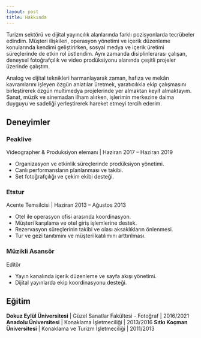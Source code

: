 ```yaml
---
layout: post
title: Hakkında
---
```


Turizm sektörü ve dijital yayıncılık alanlarında farklı pozisyonlarda tecrübeler edindim. Müşteri ilişkileri, operasyon yönetimi ve içerik düzenleme konularında kendimi geliştirirken, sosyal medya ve içerik üretimi süreçlerinde de etkin rol üstlendim. Aynı zamanda disiplinlerarası çalışan, deneysel fotoğrafçılık ve video prodüksiyonu alanında çeşitli projeler üzerinde çalıştım. 

Analog ve dijital teknikleri harmanlayarak zaman, hafıza ve mekân kavramlarını işleyen özgün anlatılar üretmek, yaratıcılıkla ekip çalışmasını birleştirerek özgün multimedya projelerinde yer almaktan keyif almaktayım. Sanat, müzik ve sinemadan ilham alırken, işlerimin merkezine daima duyguyu ve sadeliği yerleştirerek hareket etmeyi tercih ederim. 

## Deneyimler

### Peaklive
Videographer & Produksiyon elemanı | Haziran 2017 – Haziran 2019
* Organizasyon ve etkinlik süreçlerinde prodüksiyon yönetimi.
* Canlı performansların planlanması ve takibi.
* Set fotoğrafçılığı ve çekim ekibi desteği.

### Etstur 
Acente Temsilcisi | Haziran 2013 – Ağustos 2013
* Otel ile operasyon ofisi arasında koordinasyon.
* Müşteri karşılama ve otel giriş işlemlerine destek.
* Rezervasyon süreçlerinin takibi ve olası aksaklıkların önlenmesi.
* Tur ve gezi tanıtımını ve müşteri katılımını arttırılması.

### Müzikli Asansör
Editör 
* Yayın kanalında içerik düzenleme ve sayfa akışı yönetimi.
* Dijital yayınlarda ekip koordinasyonu desteği.

## Eğitim

**Dokuz Eylül Üniversitesi** | Güzel Sanatlar Fakültesi - Fotoğraf | 2016/2021 
**Anadolu Üniversitesi** | Konaklama İşletmeciliği | 2013/2016 
**Sıtkı Koçman Üniversitesi** | Konaklama ve Turizm İşletmeciliği | 2011/2013